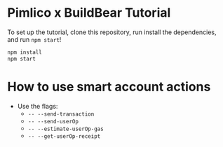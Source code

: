 # Pimlico x BuildBear Tutorial

To set up the tutorial, clone this repository, run install the dependencies, and run `npm start`!

```bash
npm install
npm start
```

# How to use smart account actions

- Use the flags:
  - `-- --send-transaction`
  - `-- --send-userOp`
  - `-- --estimate-userOp-gas`
  - `-- --get-userOp-receipt`
